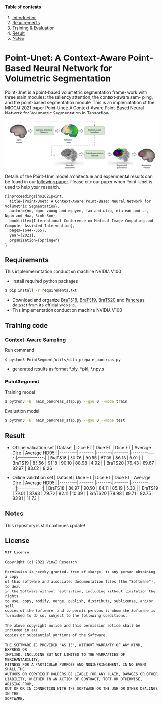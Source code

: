 #### Table of contents
1. [Introduction](#introduction)
2. [Requirements](#requirements)
3. [Training & Evaluation ](#Training_Evaluation)
4. [Result ](#result)
5. [Notes](#notes)

# <a name="introduction"></a> Point-Unet: A Context-Aware Point-Based Neural Network for Volumetric Segmentation

Point-Unet is a point-based volumetric segmentation frame- work with three main modules: the saliency attention, the context-aware sam- pling, and the point-based segmentation module. This is an implematation of the MICCAI 2021 paper Point-Unet: A Context-Aware Point-Based Neural Network for Volumetric Segmentation in Tensorflow.

![DETR](figure/flowchart.jpg)


Details of the Point-Unet model architecture and experimental results can be found in our [following paper](https://rdcu.be/cyhME). Please cite our paper when Point-Unet is used to help your research.

```
@inproceedings{ho2021point,
  title={Point-Unet: A Context-Aware Point-Based Neural Network for Volumetric Segmentation},
  author={Ho, Ngoc-Vuong and Nguyen, Tan and Diep, Gia-Han and Le, Ngan and Hua, Binh-Son},
  booktitle={International Conference on Medical Image Computing and Computer-Assisted Intervention},
  pages={644--655},
  year={2021},
  organization={Springer}
}
```
## Requirements
This implenmemntation conduct on machine NVIDIA V100
* Install required python packages

```bash
$ pip install -r requirements.txt
```
* Download and organize [BraTS18](https://www.med.upenn.edu/sbia/brats2018/data.html), [BraTS19](https://www.med.upenn.edu/cbica/brats2019/data.html), [BraTS20](https://www.med.upenn.edu/cbica/brats2020/data.html) and [Pancreas](https://wiki.cancerimagingarchive.net/display/Public/Pancreas-CT) dataset from its official website.
* This implementation conduct on machine NVIDIA V100

## Training code
### Context-Aware Sampling
Run command
```bash
$ python3 PointSegment/utils/data_prepare_pancreas.py
```
* generated results as format *.ply, *pkl, *.npy.s
### PointSegment
Training model
```bash
$ python3 -B  main_pancreas_step.py --gpu 0 --mode train
```

Evaluation model
```bash
$ python3 -B  main_pancreas_step.py --gpu 0 --mode test 
```

## <a name="result"></a> Result

* Offline validation set
    | Dataset | Dice ET | Dice ET | Dice ET | Average Dice | Average HD95 |
    |---------|:-------:|:-------:|:-------:|:------------:|:-------------:|
    | BraTS18 |  80.76  |  90.55  |  87.09  |     86.13    |     6.01     |
    | BraTS19 |  85.56  |  91.18  |  90.10  |     88.98    |     4.92     |
    | BraTS20 |  76.43  |  89.67  |  82.97  |     83.02    |     8.26     |

* Online validation set
    | Dataset | Dice ET | Dice ET | Dice ET | Average Dice | Average HD95 |
    |---------|:-------:|:-------:|:-------:|:------------:|:------------:|
    | BraTS18 |  80.97  |  90.50  |  84.11  |     85.19    |     6.30     |
    | BraTS19 |  79.01  |  87.63  |  79.70  |     82.11    |     10.39    |
    | BraTS20 |  78.98  |  89.71  |  82.75  |     83.81    |     11.73    |

## <a name="notes"></a> Notes
This repository is still continues update!




## License
    
    MIT License

    Copyright (c) 2021 VinAI Research

    Permission is hereby granted, free of charge, to any person obtaining a copy
    of this software and associated documentation files (the "Software"), to deal
    in the Software without restriction, including without limitation the rights
    to use, copy, modify, merge, publish, distribute, sublicense, and/or sell
    copies of the Software, and to permit persons to whom the Software is
    furnished to do so, subject to the following conditions:

    The above copyright notice and this permission notice shall be included in all
    copies or substantial portions of the Software.

    THE SOFTWARE IS PROVIDED "AS IS", WITHOUT WARRANTY OF ANY KIND, EXPRESS OR
    IMPLIED, INCLUDING BUT NOT LIMITED TO THE WARRANTIES OF MERCHANTABILITY,
    FITNESS FOR A PARTICULAR PURPOSE AND NONINFRINGEMENT. IN NO EVENT SHALL THE
    AUTHORS OR COPYRIGHT HOLDERS BE LIABLE FOR ANY CLAIM, DAMAGES OR OTHER
    LIABILITY, WHETHER IN AN ACTION OF CONTRACT, TORT OR OTHERWISE, ARISING FROM,
    OUT OF OR IN CONNECTION WITH THE SOFTWARE OR THE USE OR OTHER DEALINGS IN THE
    SOFTWARE.
